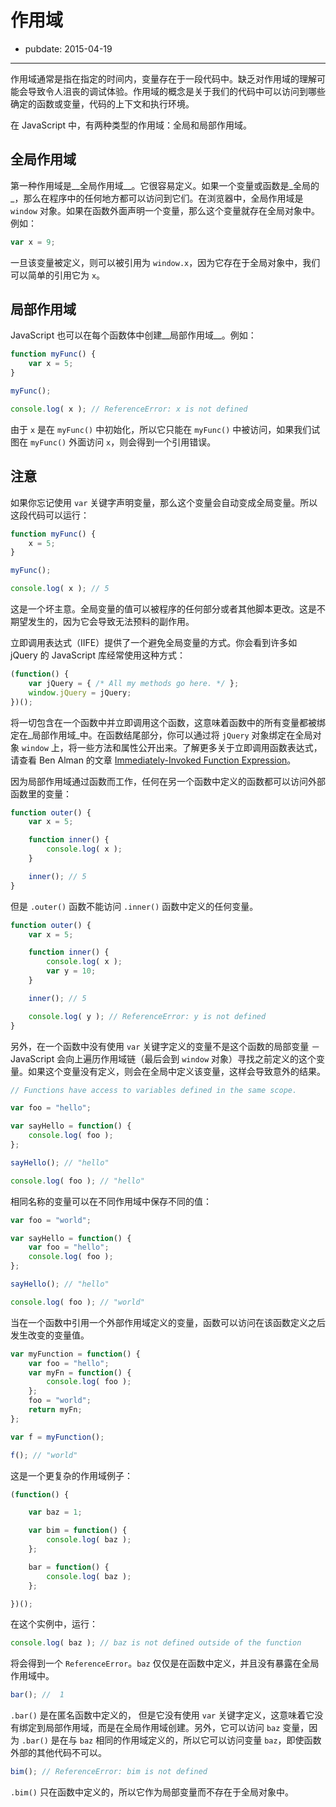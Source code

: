# 作用域

- pubdate: 2015-04-19

-------

作用域通常是指在指定的时间内，变量存在于一段代码中。缺乏对作用域的理解可能会导致令人沮丧的调试体验。作用域的概念是关于我们的代码中可以访问到哪些确定的函数或变量，代码的上下文和执行环境。

在 JavaScript 中，有两种类型的作用域：全局和局部作用域。

## 全局作用域

第一种作用域是__全局作用域__。它很容易定义。如果一个变量或函数是_全局的_，那么在程序中的任何地方都可以访问到它们。在浏览器中，全局作用域是 `window` 对象。如果在函数外面声明一个变量，那么这个变量就存在全局对象中。例如：

```javascript
var x = 9;
```

一旦该变量被定义，则可以被引用为 `window.x`，因为它存在于全局对象中，我们可以简单的引用它为 `x`。

## 局部作用域

JavaScript 也可以在每个函数体中创建__局部作用域__。例如：

```javascript
function myFunc() {
	var x = 5;
}

myFunc();

console.log( x ); // ReferenceError: x is not defined
```

由于 `x` 是在 `myFunc()` 中初始化，所以它只能在 `myFunc()` 中被访问，如果我们试图在 `myFunc()` 外面访问 `x`，则会得到一个引用错误。

## 注意

如果你忘记使用 `var` 关键字声明变量，那么这个变量会自动变成全局变量。所以这段代码可以运行：

```javascript
function myFunc() {
	x = 5;
}

myFunc();

console.log( x ); // 5
```

这是一个坏主意。全局变量的值可以被程序的任何部分或者其他脚本更改。这是不期望发生的，因为它会导致无法预料的副作用。

立即调用表达式（IIFE）提供了一个避免全局变量的方式。你会看到许多如 jQuery 的 JavaScript 库经常使用这种方式：

```javascript
(function() {
	var jQuery = { /* All my methods go here. */ };
	window.jQuery = jQuery;
})();
```

将一切包含在一个函数中并立即调用这个函数，这意味着函数中的所有变量都被绑定在_局部作用域_中。在函数结尾部分，你可以通过将 `jQuery` 对象绑定在全局对象 `window` 上，将一些方法和属性公开出来。了解更多关于立即调用函数表达式，请查看 Ben Alman 的文章 [Immediately-Invoked Function Expression](http://benalman.com/news/2010/11/immediately-invoked-function-expression/)。

因为局部作用域通过函数而工作，任何在另一个函数中定义的函数都可以访问外部函数里的变量：

```javascript
function outer() {
	var x = 5;

	function inner() {
		console.log( x );
	}

	inner(); // 5
}
```

但是 `.outer()` 函数不能访问 `.inner()` 函数中定义的任何变量。

```javascript
function outer() {
	var x = 5;

	function inner() {
		console.log( x );
		var y = 10;
	}

	inner(); // 5

	console.log( y ); // ReferenceError: y is not defined
}
```

另外，在一个函数中没有使用 `var` 关键字定义的变量不是这个函数的局部变量 － JavaScript 会向上遍历作用域链（最后会到 `window` 对象）寻找之前定义的这个变量。如果这个变量没有定义，则会在全局中定义该变量，这样会导致意外的结果。

```javascript
// Functions have access to variables defined in the same scope.

var foo = "hello";

var sayHello = function() {
	console.log( foo );
};

sayHello(); // "hello"

console.log( foo ); // "hello"
```

相同名称的变量可以在不同作用域中保存不同的值：

```javascript
var foo = "world";

var sayHello = function() {
	var foo = "hello";
	console.log( foo );
};

sayHello(); // "hello"

console.log( foo ); // "world"
```

当在一个函数中引用一个外部作用域定义的变量，函数可以访问在该函数定义之后发生改变的变量值。

```javascript
var myFunction = function() {
	var foo = "hello";
	var myFn = function() {
		console.log( foo );
	};
	foo = "world";
	return myFn;
};

var f = myFunction();

f(); // "world"
```

这是一个更复杂的作用域例子：

```javascript
(function() {

	var baz = 1;

	var bim = function() {
		console.log( baz );
	};

	bar = function() {
		console.log( baz );
	};

})();
```
在这个实例中，运行：

```javascript
console.log( baz ); // baz is not defined outside of the function
```

将会得到一个 `ReferenceError`。`baz` 仅仅是在函数中定义，并且没有暴露在全局作用域中。

```javascript
bar(); //  1
```

`.bar()` 是在匿名函数中定义的， 但是它没有使用 `var` 关键字定义，这意味着它没有绑定到局部作用域，而是在全局作用域创建。另外，它可以访问 `baz`
变量，因为 `.bar()` 是在与 `baz` 相同的作用域定义的，所以它可以访问变量 `baz`，即使函数外部的其他代码不可以。


```javascript
bim(); // ReferenceError: bim is not defined
```

`.bim()` 只在函数中定义的，所以它作为局部变量而不存在于全局对象中。